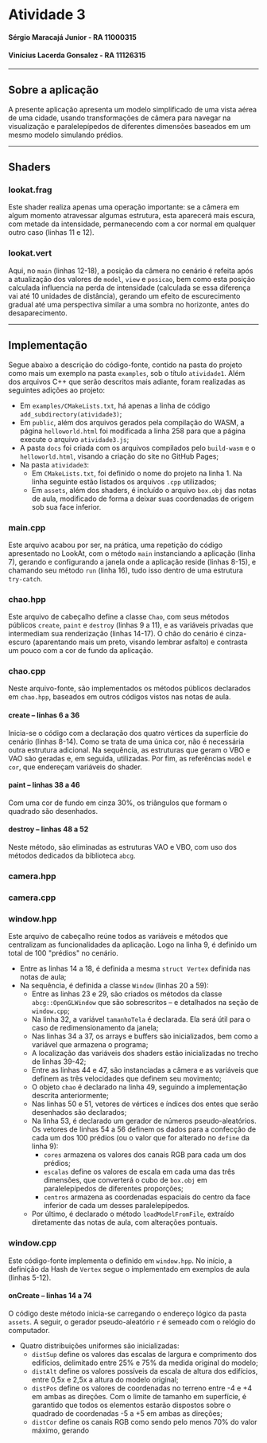 # Atividade 3
#### Sérgio Maracajá Junior - RA 11000315
#### Vinícius Lacerda Gonsalez - RA 11126315

* * *

## Sobre a aplicação

A presente aplicação apresenta um modelo simplificado de uma vista aérea de uma cidade, usando transformações de câmera para navegar na visualização e paralelepípedos de diferentes dimensões baseados em um mesmo modelo simulando prédios.

* * *

## Shaders

### lookat.frag

Este shader realiza apenas uma operação importante: se a câmera em algum momento atravessar algumas estrutura, esta aparecerá mais escura, com metade da intensidade, permanecendo com a cor normal em qualquer outro caso (linhas 11 e 12).


### lookat.vert

Aqui, no `main` (linhas 12-18), a posição da câmera no cenário é refeita após a atualização dos valores de `model`, `view` e `posicao`, bem como esta posição calculada influencia na perda de intensidade (calculada se essa diferença vai até 10 unidades de distância), gerando um efeito de escurecimento gradual até uma perspectiva similar a uma sombra no horizonte, antes do desaparecimento.


* * *

## Implementação

Segue abaixo a descrição do código-fonte, contido na pasta do projeto como mais um exemplo na pasta `examples`, sob o título `atividade1`. Além dos arquivos C++ que serão descritos mais adiante, foram realizadas as seguintes adições ao projeto:

-   Em `examples/CMakeLists.txt`, há apenas a linha de código `add_subdirectory(atividade3)`;
-   Em `public`, além dos arquivos gerados pela compilação do WASM, a página `helloworld.html` foi modificada a linha 258 para que a página execute o arquivo `atividade3.js`;
-   A pasta `docs` foi criada com os arquivos compilados pelo `build-wasm` e o `helloworld.html`, visando a criação do site no GitHub Pages;
-   Na pasta `atividade3`:
    -   Em `CMakeLists.txt`, foi definido o nome do projeto na linha 1. Na linha seguinte estão listados os arquivos `.cpp` utilizados;
    -   Em `assets`, além dos shaders, é incluído o arquivo `box.obj` das notas de aula, modificado de forma a deixar suas coordenadas de origem sob sua face inferior.


### main.cpp

Este arquivo acabou por ser, na prática, uma repetição do código apresentado no LookAt, com o método `main` instanciando a aplicação (linha 7), gerando e configurando a janela onde a aplicação reside (linhas 8-15), e chamando seu método `run` (linha 16), tudo isso dentro de uma estrutura `try-catch`.


### chao.hpp

Este arquivo de cabeçalho define a classe `Chao`, com seus métodos públicos `create`, `paint` e `destroy` (linhas 9 a 11), e as variáveis privadas que intermediam sua renderização (linhas 14-17).
O chão do cenário é cinza-escuro (aparentando mais um preto, visando lembrar asfalto) e contrasta um pouco com a cor de fundo da aplicação.


### chao.cpp

Neste arquivo-fonte, são implementados os métodos públicos declarados em `chao.hpp`, baseados em outros códigos vistos nas notas de aula.

#### create – linhas 6 a 36

Inicia-se o código com a declaração dos quatro vértices da superfície do cenário (linhas 8-14). Como se trata de uma única cor, não é necessária outra estrutura adicional.
Na sequência, as estruturas que geram o VBO e VAO são geradas e, em seguida, utilizadas. Por fim, as referências `model` e `cor`, que endereçam variáveis do shader.

#### paint – linhas 38 a 46

Com uma cor de fundo em cinza 30%, os triângulos que formam o quadrado são desenhados.

#### destroy – linhas 48 a 52

Neste método, são eliminadas as estruturas VAO e VBO, com uso dos métodos dedicados da biblioteca `abcg`.


### camera.hpp

### camera.cpp


### window.hpp

Este arquivo de cabeçalho reúne todos as variáveis e métodos que centralizam as funcionalidades da aplicação. Logo na linha 9, é definido um total de 100 "prédios" no cenário.
-   Entre as linhas 14 a 18, é definida a mesma `struct Vertex` definida nas notas de aula;
-   Na sequência, é definida a classe `Window` (linhas 20 a 59):
    -   Entre as linhas 23 e 29, são criados os métodos da classe `abcg::OpenGLWindow` que são sobrescritos – e detalhados na seção de `window.cpp`;
    -   Na linha 32, a variável `tamanhoTela` é declarada. Ela será útil para o caso de redimensionamento da janela;
    -   Nas linhas 34 a 37, os arrays e buffers são inicializados, bem como a variável que armazena o programa;
    -   A localização das variáveis dos shaders estão inicializadas no trecho de linhas 39-42;
    -   Entre as linhas 44 e 47, são instanciadas a câmera e as variáveis que definem as três velocidades que definem seu movimento;
    -   O objeto `chao` é declarado na linha 49, seguindo a implementação descrita anteriormente;
    -   Nas linhas 50 e 51, vetores de vértices e índices dos entes que serão desenhados são declarados;
    -   Na linha 53, é declarado um gerador de números pseudo-aleatórios. Os vetores de linhas 54 a 56 definem os dados para a confecção de cada um dos 100 prédios (ou o valor que for alterado no `define` da linha 9):
        -   `cores` armazena os valores dos canais RGB para cada um dos prédios;
        -   `escalas` define os valores de escala em cada uma das três dimensões, que converterá o cubo de `box.obj` em paralelepípedos de diferentes proporções;
        -   `centros` armazena as coordenadas espaciais do centro da face inferior de cada um desses paralelepípedos.
    -   Por último, é declarado o método `loadModelFromFile`, extraído diretamente das notas de aula, com alterações pontuais.


### window.cpp

Este código-fonte implementa o definido em `window.hpp`. No início, a definição da Hash de `Vertex` segue o implementado em exemplos de aula (linhas 5-12).

#### onCreate – linhas 14 a 74

O código deste método inicia-se carregando o endereço lógico da pasta `assets`. A seguir, o gerador pseudo-aleatório `r` é semeado com o relógio do computador.
-   Quatro distribuições uniformes são inicializadas:
    -   `distSup` define os valores das escalas de largura e comprimento dos edifícios, delimitado entre 25% e 75% da medida original do modelo;
    -   `distAlt` define os valores possíveis da escala de altura dos edifícios, entre 0,5x e 2,5x a altura do modelo original;
    -   `distPos` define os valores de coordenadas no terreno entre -4 e +4 em ambas as direções. Com o limite de tamanho em superfície, é garantido que todos os elementos estarão dispostos sobre o quadrado de coordenadas -5 a +5 em ambas as direções;
    -   `distCor` define os canais RGB como sendo pelo menos 70% do valor máximo, gerando
